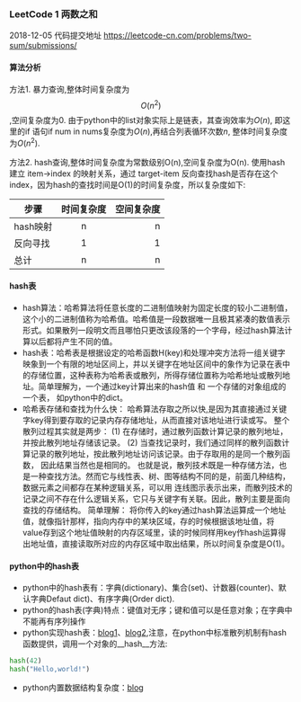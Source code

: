 ### LeetCode 1 两数之和 
2018-12-05
代码提交地址 https://leetcode-cn.com/problems/two-sum/submissions/

#### 算法分析

方法1. 暴力查询,整体时间复杂度为$$O(n^2)$$,空间复杂度为0. 由于python中的list对象实际上是链表，其查询效率为$O(n)$, 即这里的if 语句if num in nums复杂度为$O(n)$,再结合列表循环次数$n$, 整体时间复杂度为$O(n^2)$.

方法2. hash查询,整体时间复杂度为常数级别O(n),空间复杂度为O(n). 使用hash建立 item->index 的映射关系，通过 target-item 反向查找hash是否存在这个index，因为hash的查找时间是O(1)的时间复杂度，所以复杂度如下:

|步骤|时间复杂度|空间复杂度|
| - | :-: | -: | 
|hash映射|n|n|
|反向寻找|1|1|
|总计|n|n|

#### hash表

- hash算法：哈希算法将任意长度的二进制值映射为固定长度的较小二进制值，这个小的二进制值称为哈希值。哈希值是一段数据唯一且极其紧凑的数值表示形式。如果散列一段明文而且哪怕只更改该段落的一个字母，经过hash算法计算以后都将产生不同的值。
- hash表：哈希表是根据设定的哈希函数H(key)和处理冲突方法将一组关键字映象到一个有限的地址区间上，并以关键字在地址区间中的象作为记录在表中的存储位置，这种表称为哈希表或散列，所得存储位置称为哈希地址或散列地址。简单理解为，一个通过key计算出来的hash值 和 一个存储的对象组成的一个表， 如python中的dict。
- 哈希表存储和查找为什么快：
哈希算法存取之所以快,是因为其直接通过关键字key得到要存取的记录内存存储地址，从而直接对该地址进行读或写。
整个散列过程其实就是两步：
(1) 在存储时，通过散列函数计算记录的散列地址，并按此散列地址存储该记录。
(2) 当查找记录时，我们通过同样的散列函数计算记录的散列地址，按此散列地址访问该记录。由于存取用的是同一个散列函数， 因此结果当然也是相同的。
也就是说，散列技术既是一种存储方法，也是一种查找方法。然而它与线性表、树、图等结构不同的是，前面几种结构，数据元素之间都存在某种逻辑关系，可以用
连线图示表示出来，而散列技术的记录之间不存在什么逻辑关系，它只与关键字有关联。因此，散列主要是面向查找的存储结构。
简单理解：
将你传入的key通过hash算法运算成一个地址值，就像指针那样，指向内存中的某块区域，存的时候根据该地址值，将value存到这个地址值映射的内存区域里，读的时候同样用key作hash运算得出地址值，直接读取所对应的内存区域中取出结果，所以时间复杂度是O(1)。


#### python中的hash表

- python中的hash表有：字典(dictionary)、集合(set)、计数器(counter)、默认字典Defaut dict)、有序字典(Order dict).
- python的hash表(字典)特点：键值对无序；键和值可以是任意对象；在字典中不能再有序列操作
- python实现hash表：[blog1](https://blog.csdn.net/qq_16000815/article/details/81317314)、[blog2](https://www.cnblogs.com/kumata/p/9157738.html),注意，在python中标准散列机制有hash函数提供，调用一个对象的__hash__方法:
```python
hash(42)
hash("Hello,world!")
```
- python内置数据结构复杂度：[blog](https://blog.csdn.net/u010366748/article/details/51469937)


